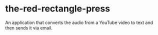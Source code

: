 # the-red-rectangle-press
An application that converts the audio from a YouTube video to text and then sends it via email.
